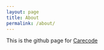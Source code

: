 ```yaml
---
layout: page
title: About
permalink: /about/
---
```


This is the github page for [Carecode](https://carecode.fi)
